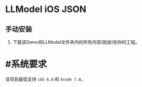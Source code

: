 # LLModel iOS JSON

## 手动安装
1. 下载该Demo将LLModel文件夹内的所有内容(拖放)到你的工程。

#系统要求
==============
该项目最低支持 `iOS 6.0` 和 `Xcode 7.0`。
